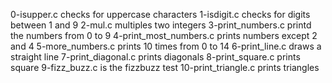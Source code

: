 0-isupper.c checks for uppercase characters
1-isdigit.c checks for digits between 1 and 9
2-mul.c multiples two integers
3-print_numbers.c printd the numbers from 0 to 9
4-print_most_numbers.c prints numbers except 2 and 4
5-more_numbers.c prints 10 times from 0 to 14
6-print_line.c draws a straight line
7-print_diagonal.c prints diagonals
8-print_square.c prints square
9-fizz_buzz.c is the fizzbuzz test
10-print_triangle.c prints triangles
